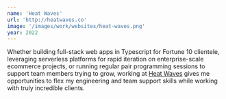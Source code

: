 ```yaml
---
name: 'Heat Waves'
url: 'http://heatwaves.co'
image: '/images/work/websites/heat-waves.png'
year: 2022
---
```

Whether building full-stack web apps in Typescript for Fortune 10 clientele, leveraging serverless platforms for rapid iteration on enterprise-scale ecommerce projects, or running regular pair programming sessions to support team members trying to grow, working at [Heat Waves](http://www.heatwaves.co) gives me opportunities to flex my engineering and team support skills while working with truly incredible clients.

